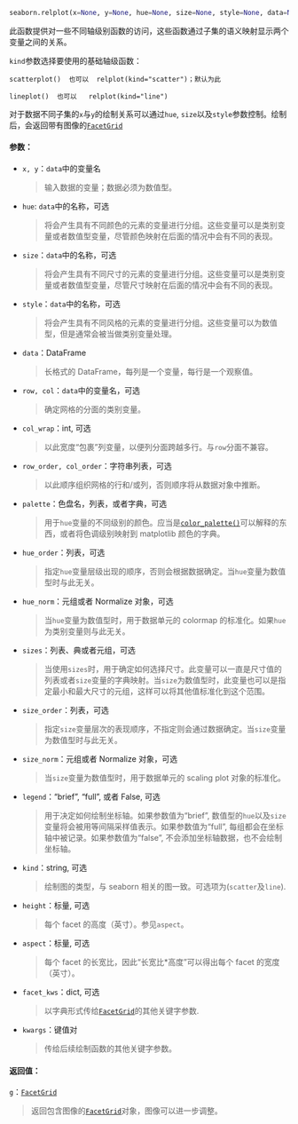 ```python
seaborn.relplot(x=None, y=None, hue=None, size=None, style=None, data=None, row=None, col=None, col_wrap=None, row_order=None, col_order=None, palette=None, hue_order=None, hue_norm=None, sizes=None, size_order=None, size_norm=None, markers=None, dashes=None, style_order=None, legend='brief', kind='scatter', height=5, aspect=1, facet_kws=None, **kwargs)
```
此函数提供对一些不同轴级别函数的访问，这些函数通过子集的语义映射显示两个变量之间的关系。

`kind`参数选择要使用的基础轴级函数：

`scatterplot()  也可以  relplot(kind="scatter")；默认为此`

`lineplot()  也可以   relplot(kind="line") `  

对于数据不同子集的`x`与`y`的绘制关系可以通过`hue`, `size`以及`style`参数控制。绘制后，会返回带有图像的[`FacetGrid`](https://seaborn.apachecn.org/#/seaborn.FacetGrid.html?id=seaborn.facetgrid)

#### 参数：

- `x, y`：`data`中的变量名

  > 输入数据的变量；数据必须为数值型。

- `hue`: `data`中的名称，可选

  > 将会产生具有不同颜色的元素的变量进行分组。这些变量可以是类别变量或者数值型变量，尽管颜色映射在后面的情况中会有不同的表现。

- `size`：`data`中的名称，可选

  > 将会产生具有不同尺寸的元素的变量进行分组。这些变量可以是类别变量或者数值型变量，尽管尺寸映射在后面的情况中会有不同的表现。

- `style`：`data`中的名称，可选

  > 将会产生具有不同风格的元素的变量进行分组。这些变量可以为数值型，但是通常会被当做类别变量处理。

- `data`：DataFrame

  > 长格式的 DataFrame，每列是一个变量，每行是一个观察值。

- `row, col`：`data`中的变量名，可选

  > 确定网格的分面的类别变量。

- `col_wrap`：int, 可选

  >以此宽度“包裹”列变量，以便列分面跨越多行。与`row`分面不兼容。

- `row_order, col_order`：字符串列表，可选

  > 以此顺序组织网格的行和/或列，否则顺序将从数据对象中推断。

- `palette`：色盘名，列表，或者字典，可选

  > 用于`hue`变量的不同级别的颜色。应当是[`color_palette()`](https://seaborn.apachecn.org/#/seaborn.color_palette.html?id=seaborn.color_palette)可以解释的东西，或者将色调级别映射到 matplotlib 颜色的字典。

- `hue_order`：列表，可选

  > 指定`hue`变量层级出现的顺序，否则会根据数据确定。当`hue`变量为数值型时与此无关。

- `hue_norm`：元组或者 Normalize 对象，可选

  > 当`hue`变量为数值型时，用于数据单元的 colormap 的标准化。如果`hue`为类别变量则与此无关。

- `sizes`：列表、典或者元组，可选

  > 当使用`sizes`时，用于确定如何选择尺寸。此变量可以一直是尺寸值的列表或者`size`变量的字典映射。当`size`为数值型时，此变量也可以是指定最小和最大尺寸的元组，这样可以将其他值标准化到这个范围。

- `size_order`：列表，可选

  > 指定`size`变量层次的表现顺序，不指定则会通过数据确定。当`size`变量为数值型时与此无关。

- `size_norm`：元组或者 Normalize 对象，可选

  > 当`size`变量为数值型时，用于数据单元的 scaling plot 对象的标准化。

- `legend`：“brief”, “full”, 或者 False, 可选

  > 用于决定如何绘制坐标轴。如果参数值为“brief”, 数值型的`hue`以及`size`变量将会被用等间隔采样值表示。如果参数值为“full”, 每组都会在坐标轴中被记录。如果参数值为“false”, 不会添加坐标轴数据，也不会绘制坐标轴。

- `kind`：string, 可选

  > 绘制图的类型，与 seaborn 相关的图一致。可选项为(`scatter`及`line`).

- `height`：标量, 可选

  > 每个 facet 的高度（英寸）。参见`aspect`。

- `aspect`：标量, 可选

  > 每个 facet 的长宽比，因此“长宽比*高度”可以得出每个 facet 的宽度（英寸）。

- `facet_kws`：dict, 可选

  > 以字典形式传给[`FacetGrid`](https://seaborn.apachecn.org/#/seaborn.FacetGrid.html?id=seaborn.facetgrid)的其他关键字参数.

- `kwargs`：键值对

  > 传给后续绘制函数的其他关键字参数。

#### 返回值：

`g`：[`FacetGrid`](https://seaborn.apachecn.org/#/seaborn.FacetGrid.html?id=seaborn.facetgrid)

> 返回包含图像的[`FacetGrid`](https://seaborn.apachecn.org/#/seaborn.FacetGrid.html?id=seaborn.facetgrid)对象，图像可以进一步调整。